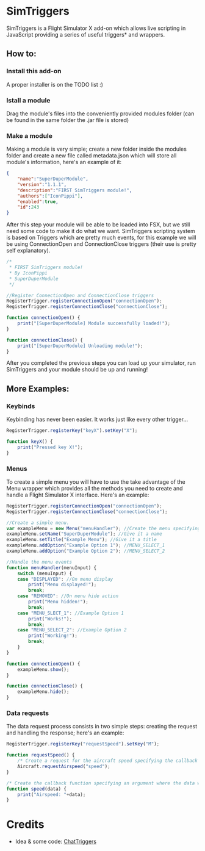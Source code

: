 # SimTriggers
SimTriggers is a Flight Simulator X add-on which allows live scripting in JavaScript providing a series of useful triggers* and wrappers.

## How to:

### Install this add-on
A proper installer is on the TODO list :)

### Istall a module
Drag the module's files into the conveniently provided modules folder (can be found in the same folder the .jar file is stored)

### Make a module
Making a module is very simple; create a new folder inside the modules folder and create a new file called metadata.json which will store all module's information, here's an example of it:
```json
{
    "name":"SuperDuperModule",
    "version":"1.1.1",
    "description":"FIRST SimTriggers module!",
    "authors":["IconPippi"],
    "enabled":true,
    "id":243
}
```
After this step your module will be able to be loaded into FSX, but we still need some code to make it do what we want. SimTriggers scripting system is based on Triggers which are pretty much events, for this example we will be using ConnectionOpen and ConnectionClose triggers (their use is pretty self explanatory).
```js
/*
 * FIRST SimTriggers module!
 * By IconPippi
 * SuperDuperModule
 */

//Register ConnectionOpen and ConnectionClose triggers
RegisterTrigger.registerConnectionOpen("connectionOpen");
RegisterTrigger.registerConnectionClose("connectionClose");

function connectionOpen() {
    print("[SuperDuperModule] Module successfully loaded!");
}

function connectionClose() {
    print("[SuperDuperModule] Unloading module!");
}
```
After you completed the previous steps you can load up your simulator, run SimTriggers and your module should be up and running!

## More Examples:

### Keybinds
Keybinding has never been easier. It works just like every other trigger...
```js
RegisterTrigger.registerKey("keyX").setKey("X");

function keyX() {
    print("Pressed key X!");
}
```

### Menus
To create a simple menu you will have to use the take advantage of the Menu wrapper which provides all the methods you need to create and handle a Flight Simulator X interface. Here's an example:
```js
RegisterTrigger.registerConnectionOpen("connectionOpen");
RegisterTrigger.registerConnectionClose("connectionClose");

//Create a simple menu.
var exampleMenu = new Menu("menuHandler"); //Create the menu specifying the handler function
exampleMenu.setName("SuperDuperModule"); //Give it a name
exampleMenu.setTitle("Example Menu"); //Give it a title
exampleMenu.addOption("Example Option 1"); //MENU_SELECT_1
exampleMenu.addOption("Example Option 2"); //MENU_SELECT_2

//Handle the menu events
function menuHandler(menuInput) {
    switch (menuInput) {
    case "DISPLAYED": //On menu display
        print("Menu displayed!");
        break;
    case "REMOVED": //On menu hide action
        print("Menu hidden!");
        break;
    case "MENU_SLECT_1": //Example Option 1
        print("Works!");
        break;
    case "MENU_SELECT_2": //Example Option 2
        print("Working!");
        break;
    }
}

function connectionOpen() {
    exampleMenu.show();
}

function connectionClose() {
    exampleMenu.hide();
}
```

### Data requests
The data request process consists in two simple steps: creating the request and handling the response; here's an example:
```js
RegisterTrigger.registerKey("requestSpeed").setKey("M");

function requestSpeed() {
    /* Create a request for the aircraft speed specifying the callback function where the data will be delivered */
    Aircraft.requestAirspeed("speed");
}

/* Create the callback function specifying an argument where the data will be passed */
function speed(data) {
    print("Airspeed: "+data);
}
```

# Credits
- Idea & some code: [ChatTriggers](https://www.chattriggers.com/)
